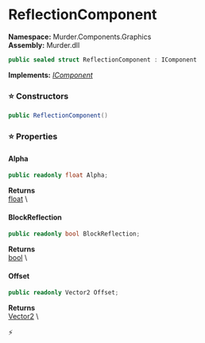 # ReflectionComponent

**Namespace:** Murder.Components.Graphics \
**Assembly:** Murder.dll

```csharp
public sealed struct ReflectionComponent : IComponent
```

**Implements:** _[IComponent](../../../Bang/Components/IComponent.html)_

### ⭐ Constructors
```csharp
public ReflectionComponent()
```

### ⭐ Properties
#### Alpha
```csharp
public readonly float Alpha;
```

**Returns** \
[float](https://learn.microsoft.com/en-us/dotnet/api/System.Single?view=net-7.0) \
#### BlockReflection
```csharp
public readonly bool BlockReflection;
```

**Returns** \
[bool](https://learn.microsoft.com/en-us/dotnet/api/System.Boolean?view=net-7.0) \
#### Offset
```csharp
public readonly Vector2 Offset;
```

**Returns** \
[Vector2](https://learn.microsoft.com/en-us/dotnet/api/System.Numerics.Vector2?view=net-7.0) \


⚡